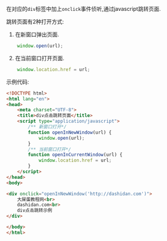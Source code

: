 在对应的`div`标签中加上`onclick`事件侦听,通过javascript跳转页面.

跳转页面有2种打开方式:
1. 在新窗口弹出页面.
```javascript
    window.open(url);
```	
2. 在当前窗口打开页面.
```javascript
    window.location.href = url;
```
示例代码:
```html
<!DOCTYPE html>
<html lang="en">
<head>
    <meta charset="UTF-8">
    <title>div点击跳转页面</title>
    <script type="application/javascript">
        /** 新窗口打开*/
        function openInNewWindow(url) {
            window.open(url);
        }
        /** 当前窗口打开*/
        function openInCurrentWindow(url) {
            window.location.href = url;
        }
    </script>
</head>
<body>

<div onclick="openInNewWindow('http://dashidan.com')">
    大屎蛋教程网<br>
    dashidan.com<br>
    div点击跳转示例
</div>

</body>
</html>
```


